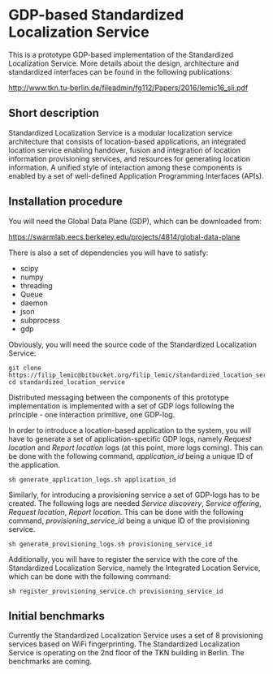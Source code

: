 # GDP-based Standardized Localization Service

This is a prototype GDP-based implementation of the Standardized Localization Service. More details about the design, architecture and standardized interfaces can be found in the following publications:

http://www.tkn.tu-berlin.de/fileadmin/fg112/Papers/2016/lemic16_sli.pdf

## Short description

Standardized Localization Service is a modular localization service architecture that consists of location-based applications, an integrated location service enabling handover, fusion and integration of location information provisioning services, and resources for generating location information. A unified
style of interaction among these components is enabled by a set of well-defined Application Programming Interfaces (APIs).

## Installation procedure

You will need the Global Data Plane (GDP), which can be downloaded from:

https://swarmlab.eecs.berkeley.edu/projects/4814/global-data-plane

There is also a set of dependencies you will have to satisfy:

- scipy
- numpy 
- threading 
- Queue 
- daemon 
- json 
- subprocess 
- gdp

Obviously, you will need the source code of the Standardized Localization Service:

```
git clone https://filip_lemic@bitbucket.org/filip_lemic/standardized_location_service.git
cd standardized_location_service
```

Distributed messaging between the components of this prototype implementation is implemented with a set of GDP logs following the principle - one interaction primitive, one GDP-log. 

In order to introduce a location-based application to the system, you will have to generate a set of application-specific GDP logs, namely *Request location* and *Report location* logs (at this point, more logs coming). This can be done with the following command, *application_id* being a unique ID of the application. 

```
sh generate_application_logs.sh application_id
```

Similarly, for introducing a provisioning service a set of GDP-logs has to be created. The following logs are needed *Service discovery*, *Service offering*, *Request location*, *Report location*. This can be done with the following command, *provisioning_service_id* being a unique ID of the provisioning service. 

```
sh generate_provisioning_logs.sh provisioning_service_id
```

Additionally, you will have to register the service with the core of the Standardized Localization Service, namely the Integrated Location Service, which can be done with the following command:

```
sh register_provisioning_service.ch provisioning_service_id
```

## Initial benchmarks

Currently the Standardized Localization Service uses a set of 8 provisioning services based on WiFi fingerprinting. The Standardized Localization Service is operating on the 2nd floor of the TKN building in Berlin. The benchmarks are coming. 